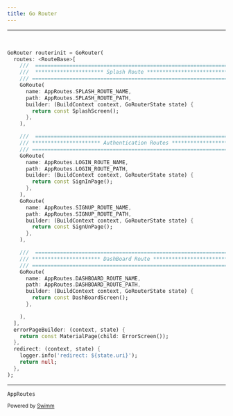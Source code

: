 ```yaml
---
title: Go Router
---
```

<SwmSnippet path="/lib/src/utilities/go_router_init.dart" line="11">

---

&nbsp;

```dart
GoRouter routerinit = GoRouter(
  routes: <RouteBase>[
    ///  =================================================================
    ///  ********************** Splash Route *****************************
    /// ==================================================================
    GoRoute(
      name: AppRoutes.SPLASH_ROUTE_NAME,
      path: AppRoutes.SPLASH_ROUTE_PATH,
      builder: (BuildContext context, GoRouterState state) {
        return const SplashScreen();
      },
    ),

    ///  =================================================================
    /// ********************** Authentication Routes ********************
    /// ==================================================================
    GoRoute(
      name: AppRoutes.LOGIN_ROUTE_NAME,
      path: AppRoutes.LOGIN_ROUTE_PATH,
      builder: (BuildContext context, GoRouterState state) {
        return const SignInPage();
      },
    ),
    GoRoute(
      name: AppRoutes.SIGNUP_ROUTE_NAME,
      path: AppRoutes.SIGNUP_ROUTE_PATH,
      builder: (BuildContext context, GoRouterState state) {
        return const SignUnPage();
      },
    ),

    ///  =================================================================
    /// ********************** DashBoard Route ******************************
    /// ==================================================================
    GoRoute(
      name: AppRoutes.DASHBOARD_ROUTE_NAME,
      path: AppRoutes.DASHBOARD_ROUTE_PATH,
      builder: (BuildContext context, GoRouterState state) {
        return const DashBoardScreen();
      },

    ),
  ],
  errorPageBuilder: (context, state) {
    return const MaterialPage(child: ErrorScreen());
  },
  redirect: (context, state) {
    logger.info('redirect: ${state.uri}');
    return null;
  },
);
```

---

</SwmSnippet>

<SwmToken path="/lib/src/utilities/go_router_init.dart" pos="17:4:4" line-data="      name: AppRoutes.SPLASH_ROUTE_NAME,">`AppRoutes`</SwmToken>

<SwmMeta version="3.0.0" repo-id="Z2l0aHViJTNBJTNBZmx1dHRlci1ibG9jLWNsZWFuLWFyY2hpdGVjdHVyZS1ib2lsZXJwbGF0ZSUzQSUzQWlzaGl0Z2FtaQ==" repo-name="flutter-bloc-clean-architecture-boilerplate"><sup>Powered by [Swimm](https://app.swimm.io/)</sup></SwmMeta>
